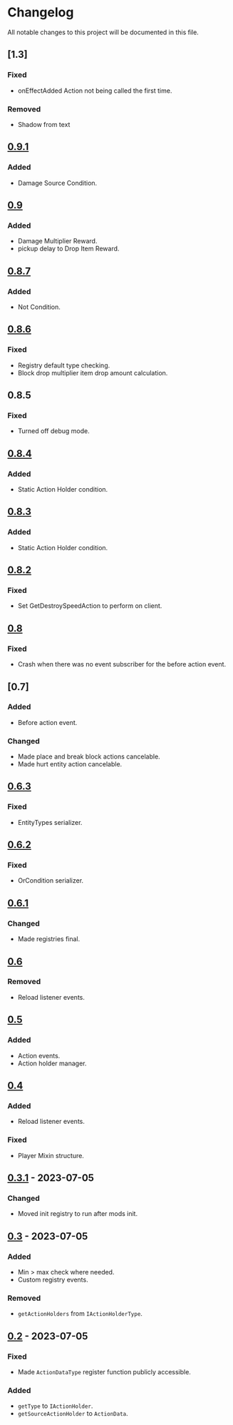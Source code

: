 # Changelog

All notable changes to this project will be documented in this file.

## [1.3]

### Fixed 
- onEffectAdded Action not being called the first time.

### Removed
- Shadow from text

## [0.9.1]
### Added
- Damage Source Condition.

[0.9.1]: https://github.com/DAQEM/Arc/compare/60021b402788f40abb454270ef7bab1afd2b3da4...25ac8ca910647bf986929c2dbd289739ff4ab4d4


## [0.9]
### Added
- Damage Multiplier Reward.
- pickup delay to Drop Item Reward.

[0.9]: https://github.com/DAQEM/Arc/compare/d86fc894198d0826b7dbdecbe0a5b87a2799a938...60021b402788f40abb454270ef7bab1afd2b3da4

## [0.8.7]
### Added
- Not Condition.

[0.8.7]: https://github.com/DAQEM/Arc/compare/bc45351dc5e7f3542ae0bb76bc705b8cb61adcf8...d86fc894198d0826b7dbdecbe0a5b87a2799a938

## [0.8.6]
### Fixed
- Registry default type checking.
- Block drop multiplier item drop amount calculation.

[0.8.6]: https://github.com/DAQEM/Arc/compare/790392c3b45b5a2df454a6ba8a6772371735ceac...bc45351dc5e7f3542ae0bb76bc705b8cb61adcf8

## 0.8.5
### Fixed
- Turned off debug mode.

## [0.8.4]
### Added
- Static Action Holder condition.

[0.8.4]: https://github.com/DAQEM/Arc/compare/7d1fbddb2137e80350a0a63d129078659e54883b...1ebaa35771e85db2973d4791e2ce8f0ea92cd6b0

## [0.8.3]
### Added
- Static Action Holder condition.

[0.8.3]: https://github.com/DAQEM/Arc/compare/1d19d8b9c1e8cf09f8f5bc0254df15773e1f5a30...7d1fbddb2137e80350a0a63d129078659e54883b

## [0.8.2]
### Fixed
- Set GetDestroySpeedAction to perform on client.

[0.8.2]: https://github.com/DAQEM/Arc/compare/166fd568eeceb9cde52e73e9fe09876c2d670df5...1d19d8b9c1e8cf09f8f5bc0254df15773e1f5a30

## [0.8]
### Fixed
- Crash when there was no event subscriber for the before action event.

[0.8]: https://github.com/DAQEM/Arc/compare/c78aec18fb66fec8b039caecdf683c2171b48363...3bd17d3ff7d8451b0c92b8d513cf9254b718514a

## [0.7]
### Added
- Before action event.

### Changed
- Made place and break block actions cancelable.
- Made hurt entity action cancelable.

[0.6]: https://github.com/DAQEM/Arc/compare/c8ef659b10c8e66f19e09a198e86154ce111a60a...c78aec18fb66fec8b039caecdf683c2171b48363


## [0.6.3]
### Fixed
- EntityTypes serializer.

[0.6.3]: https://github.com/DAQEM/Arc/compare/02c414f7dae0e8c606fddda0eaddf33be63547b5...c8ef659b10c8e66f19e09a198e86154ce111a60a

## [0.6.2]
### Fixed
- OrCondition serializer.

[0.6.2]: https://github.com/DAQEM/Arc/compare/a5d62eb40733fc4bda4f2ba7454684d5b7961ca8...02c414f7dae0e8c606fddda0eaddf33be63547b5

## [0.6.1]
### Changed
- Made registries final.

[0.6.1]: https://github.com/DAQEM/Arc/compare/fea0bcf479e223dc9daa72965ed290ecc66b1b96...a5d62eb40733fc4bda4f2ba7454684d5b7961ca8

## [0.6]
### Removed
- Reload listener events.

[0.6]: https://github.com/DAQEM/Arc/compare/47cf6bff91bea433511be6a2720b48a7961a3f3d...fea0bcf479e223dc9daa72965ed290ecc66b1b96

## [0.5]
### Added
- Action events.
- Action holder manager.

[0.5]: https://github.com/DAQEM/Arc/compare/e7dd6645b9dc0481c82750b6c60eac5afc0bc1d6...47cf6bff91bea433511be6a2720b48a7961a3f3d

## [0.4]
### Added
- Reload listener events.
### Fixed
- Player Mixin structure.

[0.4]: https://github.com/DAQEM/Arc/compare/7b22b74cf699627406d061901aad7455375d4c43...e7dd6645b9dc0481c82750b6c60eac5afc0bc1d6

## [0.3.1] - 2023-07-05
### Changed
- Moved init registry to run after mods init.

[0.3.1]: https://github.com/DAQEM/Arc/compare/e5cdcb7361ea44a143ab40251f2f5b0aec9b9114...7b22b74cf699627406d061901aad7455375d4c43

## [0.3] - 2023-07-05
### Added
- Min > max check where needed.
- Custom registry events.

### Removed
- `getActionHolders` from `IActionHolderType`.

[0.3]: https://github.com/DAQEM/Arc/compare/2b0b77380f0a6867fa71cdcce0c6743444a39892...e5cdcb7361ea44a143ab40251f2f5b0aec9b9114

## [0.2] - 2023-07-05
### Fixed
- Made `ActionDataType` register function publicly accessible.
### Added
- `getType` to `IActionHolder`.
- `getSourceActionHolder` to `ActionData`.

[0.2]: https://github.com/DAQEM/Arc/compare/26bc895c88c64b6a746a41e0b0ebe9f387108098...2b0b77380f0a6867fa71cdcce0c6743444a39892
